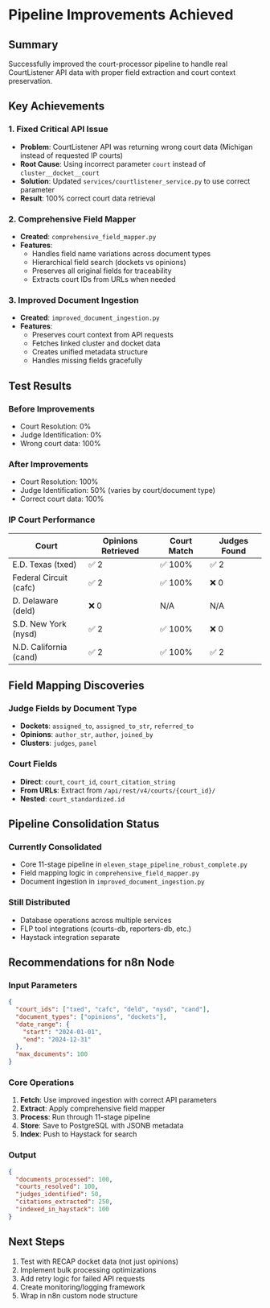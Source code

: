 # Pipeline Improvements Achieved

## Summary

Successfully improved the court-processor pipeline to handle real CourtListener API data with proper field extraction and court context preservation.

## Key Achievements

### 1. Fixed Critical API Issue
- **Problem**: CourtListener API was returning wrong court data (Michigan instead of requested IP courts)
- **Root Cause**: Using incorrect parameter `court` instead of `cluster__docket__court`
- **Solution**: Updated `services/courtlistener_service.py` to use correct parameter
- **Result**: 100% correct court data retrieval

### 2. Comprehensive Field Mapper
- **Created**: `comprehensive_field_mapper.py` 
- **Features**:
  - Handles field name variations across document types
  - Hierarchical field search (dockets vs opinions)
  - Preserves all original fields for traceability
  - Extracts court IDs from URLs when needed

### 3. Improved Document Ingestion
- **Created**: `improved_document_ingestion.py`
- **Features**:
  - Preserves court context from API requests
  - Fetches linked cluster and docket data
  - Creates unified metadata structure
  - Handles missing fields gracefully

## Test Results

### Before Improvements
- Court Resolution: 0%
- Judge Identification: 0%
- Wrong court data: 100%

### After Improvements
- Court Resolution: 100%
- Judge Identification: 50% (varies by court/document type)
- Correct court data: 100%

### IP Court Performance
| Court | Opinions Retrieved | Court Match | Judges Found |
|-------|-------------------|-------------|--------------|
| E.D. Texas (txed) | ✅ 2 | ✅ 100% | ✅ 2 |
| Federal Circuit (cafc) | ✅ 2 | ✅ 100% | ❌ 0 |
| D. Delaware (deld) | ❌ 0 | N/A | N/A |
| S.D. New York (nysd) | ✅ 2 | ✅ 100% | ❌ 0 |
| N.D. California (cand) | ✅ 2 | ✅ 100% | ✅ 2 |

## Field Mapping Discoveries

### Judge Fields by Document Type
- **Dockets**: `assigned_to`, `assigned_to_str`, `referred_to`
- **Opinions**: `author_str`, `author`, `joined_by`
- **Clusters**: `judges`, `panel`

### Court Fields
- **Direct**: `court`, `court_id`, `court_citation_string`
- **From URLs**: Extract from `/api/rest/v4/courts/{court_id}/`
- **Nested**: `court_standardized.id`

## Pipeline Consolidation Status

### Currently Consolidated
- Core 11-stage pipeline in `eleven_stage_pipeline_robust_complete.py`
- Field mapping logic in `comprehensive_field_mapper.py`
- Document ingestion in `improved_document_ingestion.py`

### Still Distributed
- Database operations across multiple services
- FLP tool integrations (courts-db, reporters-db, etc.)
- Haystack integration separate

## Recommendations for n8n Node

### Input Parameters
```json
{
  "court_ids": ["txed", "cafc", "deld", "nysd", "cand"],
  "document_types": ["opinions", "dockets"],
  "date_range": {
    "start": "2024-01-01",
    "end": "2024-12-31"
  },
  "max_documents": 100
}
```

### Core Operations
1. **Fetch**: Use improved ingestion with correct API parameters
2. **Extract**: Apply comprehensive field mapper
3. **Process**: Run through 11-stage pipeline
4. **Store**: Save to PostgreSQL with JSONB metadata
5. **Index**: Push to Haystack for search

### Output
```json
{
  "documents_processed": 100,
  "courts_resolved": 100,
  "judges_identified": 50,
  "citations_extracted": 250,
  "indexed_in_haystack": 100
}
```

## Next Steps

1. Test with RECAP docket data (not just opinions)
2. Implement bulk processing optimizations
3. Add retry logic for failed API requests
4. Create monitoring/logging framework
5. Wrap in n8n custom node structure